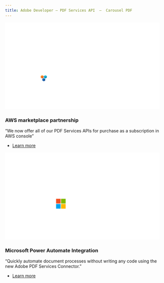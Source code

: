 ```yaml
---
title: Adobe Developer — PDF Services API  —  Carousel PDF
---
```


<Carousel slots="image, text1, text2, buttons" repeat="2"  theme="dark" enableNavigation slideTheme='dark' className="carousel-padding-top-zero" navigationNext="white-swiper-button-next" navigationPre="white-swiper-button-prev"  />

![AWS logo](../images/adobe_aws_logo.png)

### AWS marketplace partnership

“We now offer all of our PDF Services APIs for purchase as a subscription in AWS console”

- [Learn more](/src/pages/gettingstarted.md)


![MS logo](../images/adobe_ms_logo.png)

### Microsoft Power Automate Integration

“Quickly automate document processes without writing any code using the new Adobe PDF Services Connector.”

- [Learn more](/src/pages/gettingstarted.md)